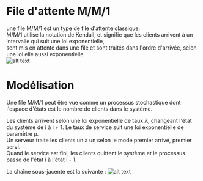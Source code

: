 # File d'attente M/M/1 

une file M/M/1 est un type de file d'attente classique.        
M/M/1 utilise la notation de Kendall, et signifie que les clients arrivent à un intervalle qui suit une loi exponentielle,      
sont mis en attente dans une file et sont traités dans l'ordre d'arrivée, selon une loi elle aussi exponentielle.   
![alt text](https://upload.wikimedia.org/wikipedia/commons/thumb/6/65/Mm1_queue.svg/220px-Mm1_queue.svg.png)

# Modélisation 

Une file M/M/1 peut être vue comme un processus stochastique dont l'espace d'états est le nombre de clients dans le système.

Les clients arrivent selon une loi exponentielle de taux λ, changeant l'état du système de i à i + 1.
Le taux de service suit une loi exponentielle de paramètre μ.     
Un serveur traite les clients un à un selon le mode premier arrivé, premier servi.       
Quand le service est fini, les clients quittent le système et le processus passe de l'état i à l'état i - 1. 

La chaîne sous-jacente est la suivante :
![alt text](https://upload.wikimedia.org/wikipedia/commons/thumb/e/e6/MM1_queue_state_space.svg/605px-MM1_queue_state_space.svg.png)

